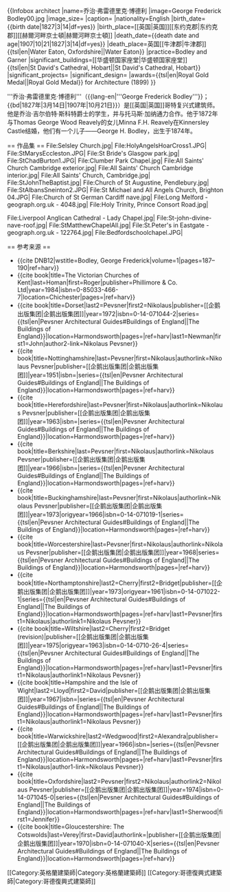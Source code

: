 {{Infobox architect
|name=乔治·弗雷德里克·博德利
|image=George Frederick Bodley00.jpg
|image_size=
|caption=
|nationality=English
|birth_date={{birth date|1827|3|14|df=yes}}
|birth_place=[[英国|英国]][[东约克郡|东约克郡]][[赫爾河畔京士頓|赫爾河畔京士頓]]
|death_date={{death date and age|1907|10|21|1827|3|14|df=yes}}
|death_place=英国[[牛津郡|牛津郡]]{{tsl|en|Water Eaton, Oxfordshire||Water Eaton}}
|practice=Bodley and Garner
|significant_buildings=[[华盛顿国家座堂|华盛顿国家座堂]]<br>{{tsl|en|St David's Cathedral, Hobart||St David's Cathedral, Hobart}}
|significant_projects=
|significant_design=
|awards={{tsl|en|Royal Gold Medal||Royal Gold Medal}} for Architecture (1899)
}}

'''乔治·弗雷德里克·博德利'''（{{lang-en|'''George Frederick Bodley'''}}；{{bd|1827年|3月14日|1907年|10月21日}}）是[[英国|英国]]哥特复兴式建筑师。他是乔治·吉尔伯特·斯科特爵士的学生，并与托马斯·加纳通力合作。他于1872年与Thomas George Wood Reavely的女儿Minna F.H. Reavely在Kinnersley Castle结婚，他们有一个儿子——George H. Bodley，出生于1874年。

== 作品集 ==
<gallery>
File:Selsley Church.jpg|
File:HolyAngelsHoarCross1.JPG|
File:StMarysEccleston.JPG|
File:St Bride's Glasgow park.jpg|
File:StChadBurton1.JPG|
File:Clumber Park Chapel.jpg|
File:All Saints' Church Cambridge exterior.jpg|
File:All Saints' Church Cambridge interior.jpg|
File:All Saints' Church, Cambridge.jpg|
File:StJohnTheBaptist.jpg|
File:Church of St Augustine, Pendlebury.jpg|
File:StAlbansSneinton2.JPG|
File:St Michael and All Angels Church, Brighton 04.JPG|
File:Church of St German Cardiff nave.jpg|
File:Long Melford - geograph.org.uk - 4048.jpg|
File:Holy Trinity, Prince Consort Road.jpg|
<!-- 檔案不存在 File:Schoolboardoffices.jpg| -->
File:Liverpool Anglican Cathedral - Lady Chapel.jpg|
File:St-john-divine-nave-roof.jpg|
File:StMatthewChapelAll.jpg|
File:St.Peter's in Eastgate - geograph.org.uk - 122764.jpg|
File:Bedfordschoolchapel.JPG|
</gallery>

== 参考来源 ==
* {{cite DNB12|wstitle=Bodley, George Frederick|volume=1|pages=187–190|ref=harv}}
* {{cite book|title=The Victorian Churches of Kent|last=Homan|first=Roger|publisher=Phillimore & Co. Ltd|year=1984|isbn=0-85033-466-7|location=Chichester|pages=|ref=harv}}
* {{cite book|title=Dorset|last2=Pevsner|first2=Nikolaus|publisher=[[企鹅出版集团|企鹅出版集团]]|year=1972|isbn=0-14-071044-2|series={{tsl|en|Pevsner Architectural Guides#Buildings of England||The Buildings of England}}|location=Harmondsworth|pages=|ref=harv|last1=Newman|first1=John|author2-link=Nikolaus Pevsner}}
* {{cite book|title=Nottinghamshire|last=Pevsner|first=Nikolaus|authorlink=Nikolaus Pevsner|publisher=[[企鹅出版集团|企鹅出版集团]]|year=1951|isbn=|series={{tsl|en|Pevsner Architectural Guides#Buildings of England||The Buildings of England}}|location=Harmondsworth|pages=|ref=harv}}
* {{cite book|title=Herefordshire|last=Pevsner|first=Nikolaus|authorlink=Nikolaus Pevsner|publisher=[[企鹅出版集团|企鹅出版集团]]|year=1963|isbn=|series={{tsl|en|Pevsner Architectural Guides#Buildings of England||The Buildings of England}}|location=Harmondsworth|pages=|ref=harv}}
* {{cite book|title=Berkshire|last=Pevsner|first=Nikolaus|authorlink=Nikolaus Pevsner|publisher=[[企鹅出版集团|企鹅出版集团]]|year=1966|isbn=|series={{tsl|en|Pevsner Architectural Guides#Buildings of England||The Buildings of England}}|location=Harmondsworth|pages=|ref=harv}}
* {{cite book|title=Buckinghamshire|last=Pevsner|first=Nikolaus|authorlink=Nikolaus Pevsner|publisher=[[企鹅出版集团|企鹅出版集团]]|year=1973|origyear=1966|isbn=0-14-071019-1|series={{tsl|en|Pevsner Architectural Guides#Buildings of England||The Buildings of England}}|location=Harmondsworth|pages=|ref=harv}}
* {{cite book|title=Worcestershire|last=Pevsner|first=Nikolaus|authorlink=Nikolaus Pevsner|publisher=[[企鹅出版集团|企鹅出版集团]]|year=1968|series={{tsl|en|Pevsner Architectural Guides#Buildings of England||The Buildings of England}}|location=Harmondsworth|pages=|ref=harv}}
* {{cite book|title=Northamptonshire|last2=Cherry|first2=Bridget|publisher=[[企鹅出版集团|企鹅出版集团]]|year=1973|origyear=1961|isbn=0-14-071022-1|series={{tsl|en|Pevsner Architectural Guides#Buildings of England||The Buildings of England}}|location=Harmondsworth|pages=|ref=harv|last1=Pevsner|first1=Nikolaus|authorlink1=Nikolaus Pevsner}}
* {{cite book|title=Wiltshire|last2=Cherry|first2=Bridget (revision)|publisher=[[企鹅出版集团|企鹅出版集团]]|year=1975|origyear=1963|isbn=0-14-0710-26-4|series={{tsl|en|Pevsner Architectural Guides#Buildings of England||The Buildings of England}}|location=Harmondsworth|pages=|ref=harv|last1=Pevsner|first1=Nikolaus|authorlink1=Nikolaus Pevsner}}
* {{cite book|title=Hampshire and the Isle of Wight|last2=Lloyd|first2=David|publisher=[[企鹅出版集团|企鹅出版集团]]|year=1967|isbn=|series={{tsl|en|Pevsner Architectural Guides#Buildings of England||The Buildings of England}}|location=Harmondsworth|pages=|ref=harv|last1=Pevsner|first1=Nikolaus|authorlink1=Nikolaus Pevsner}}
* {{cite book|title=Warwickshire|last2=Wedgwood|first2=Alexandra|publisher=[[企鹅出版集团|企鹅出版集团]]|year=1966|isbn=|series={{tsl|en|Pevsner Architectural Guides#Buildings of England||The Buildings of England}}|location=Harmondsworth|pages=|ref=harv|last1=Pevsner|first1=Nikolaus|author1-link=Nikolaus Pevsner}}
* {{cite book|title=Oxfordshire|last2=Pevsner|first2=Nikolaus|authorlink2=Nikolaus Pevsner|publisher=[[企鹅出版集团|企鹅出版集团]]|year=1974|isbn=0-14-071045-0|series={{tsl|en|Pevsner Architectural Guides#Buildings of England||The Buildings of England}}|location=Harmondsworth|pages=|ref=harv|last1=Sherwood|first1=Jennifer}}
* {{cite book|title=Gloucestershire: The Cotswolds|last=Verey|first=David|authorlink=|publisher=[[企鹅出版集团|企鹅出版集团]]|year=1970|isbn=0-14-071040-X|series={{tsl|en|Pevsner Architectural Guides#Buildings of England||The Buildings of England}}|location=Harmondsworth|pages=|ref=harv}}

[[Category:英格蘭建築師|Category:英格蘭建築師]]
[[Category:哥德復興式建築師|Category:哥德復興式建築師]]